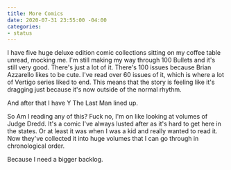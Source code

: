 ```yaml
---
title: More Comics
date: 2020-07-31 23:55:00 -04:00
categories:
- status
---
```


I have five huge deluxe edition comic collections sitting on my coffee table unread, mocking me. I'm still making my way through 100 Bullets and it's still very good.  There's just a lot of it. There's 100 issues because Brian Azzarello likes to be cute.  I've read over 60 issues of it, which is where a lot of Vertigo series liked to end.  This means that the story is feeling like it's dragging just because it's now outside of the normal rhythm. 

And after that I have Y The Last Man lined up. 

So Am I reading any of this? Fuck no, I'm on like looking at volumes of Judge Dredd.  It's a comic I've always lusted after as it's hard to get here in the states.  Or at least it was when I was a kid and really wanted to read it. Now they've collected it into huge volumes that I can go through in chronological order.  

Because I need a bigger backlog. 